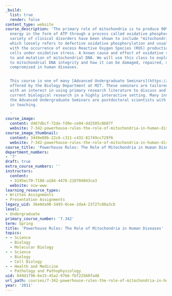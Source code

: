 ```yaml
---
_build:
  list: true
  render: false
content_type: website
course_description: 'The primary role of mitochondria is to produce 90% of a cell''s
  energy in the form of ATP through a process called oxidative phosphorylation. A
  variety of clinical disorders have been shown to include "mitochondrial dysfunction,"
  which loosely refers to defective oxidative phosphorylation and usually coincides
  with the occurrence of excess Reactive Oxygen Species (ROS) production, placing
  cells under oxidative stress. A known cause and effect of oxidative stress is damage
  to and mutation of mitochondrial DNA. We will use this class to explore issues relating
  to mitochondrial DNA integrity and how it can be damaged, repaired, mutated, and
  compromised in human diseases.


  This course is one of many [Advanced Undergraduate Seminars](https://biology.mit.edu/undergraduate/course_listings/advanced_undergraduate_seminars)
  offered by the Biology Department at MIT. These seminars are tailored for students
  with an interest in using primary research literature to discuss and learn about
  current biological research in a highly interactive setting. Many instructors of
  the Advanced Undergraduate Seminars are postdoctoral scientists with a strong interest
  in teaching.

  '
course_image:
  content: d467dbcf-72de-fd9e-ce94-dd2505c0607f
  website: 7-342-powerhouse-rules-the-role-of-mitochondria-in-human-diseases-spring-2011
course_image_thumbnail:
  content: 3449e08b-22c6-c311-c432-81749cc729f6
  website: 7-342-powerhouse-rules-the-role-of-mitochondria-in-human-diseases-spring-2011
course_title: 'Powerhouse Rules: The Role of Mitochondria in Human Diseases'
department_numbers:
- '7'
draft: true
extra_course_numbers: ''
instructors:
  content:
  - b195ec70-7188-a184-4476-21070d043ce3
  website: ocw-www
learning_resource_types:
- Written Assignments
- Presentation Assignments
legacy_uid: 36e0da98-3493-0cee-2da4-23727c08a3cb
level:
- Undergraduate
primary_course_number: '7.342'
term: Spring
title: 'Powerhouse Rules: The Role of Mitochondria in Human Diseases'
topics:
- - Science
  - Biology
  - Molecular Biology
- - Science
  - Biology
  - Cell Biology
- - Health and Medicine
  - Pathology and Pathophysiology
uid: 049d1f96-6e15-45a2-97b6-fbf22560fa46
url_path: courses/7-342-powerhouse-rules-the-role-of-mitochondria-in-human-diseases-spring-2011
year: '2011'
---
```

